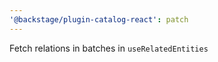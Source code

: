 ```yaml
---
'@backstage/plugin-catalog-react': patch
---
```


Fetch relations in batches in `useRelatedEntities`
